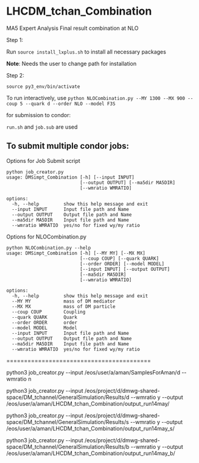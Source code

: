 # LHCDM_tchan_Combination
MA5 Expert Analysis Final result combination at NLO 

Step 1: 

Run `source install_lxplus.sh` to install all necessary packages

**Note**: Needs the user to change path for installation

Step 2: 

`source py3_env/bin/activate`


To run interactively, use `python NLOCombination.py --MY 1300 --MX 900 --coup 5 --quark d --order NLO --model F3S`

for submission to condor:

`run.sh` and `job.sub` are used

## To submit multiple condor jobs: 

Options for Job Submit script

```code
python job_creator.py
usage: DMSimpt_Combination [-h] [--input INPUT]
                           [--output OUTPUT] [--ma5dir MA5DIR]
                           [--wmratio WMRATIO]

options:
  -h, --help         show this help message and exit
  --input INPUT      Input file path and Name
  --output OUTPUT    Output file path and Name
  --ma5dir MA5DIR    Input file path and Name
  --wmratio WMRATIO  yes/no for fixed wy/my ratio
``` 


Options for NLOCombination.py

```code
python NLOCombination.py --help
usage: DMSimpt_Combination [-h] [--MY MY] [--MX MX]
                           [--coup COUP] [--quark QUARK]
                           [--order ORDER] [--model MODEL]
                           [--input INPUT] [--output OUTPUT]
                           [--ma5dir MA5DIR]
                           [--wmratio WMRATIO]

options:
  -h, --help         show this help message and exit
  --MY MY            mass of DM mediator
  --MX MX            mass of DM particle
  --coup COUP        Coupling
  --quark QUARK      Quark
  --order ORDER      order
  --model MODEL      Model
  --input INPUT      Input file path and Name
  --output OUTPUT    Output file path and Name
  --ma5dir MA5DIR    Input file path and Name
  --wmratio WMRATIO  yes/no for fixed wy/my ratio
```



=========================================

python3 job_creator.py --input /eos/user/a/aman/SamplesForAman/d --wmratio n

python3 job_creator.py --input /eos/project/d/dmwg-shared-space/DM_tchannel/GeneralSimulation/Results/d --wmratio y --output /eos/user/a/aman/LHCDM_tchan_Combination/output_run14may/

python3 job_creator.py --input /eos/project/d/dmwg-shared-space/DM_tchannel/GeneralSimulation/Results/s --wmratio y --output /eos/user/a/aman/LHCDM_tchan_Combination/output_run14may_s/

python3 job_creator.py --input /eos/project/d/dmwg-shared-space/DM_tchannel/GeneralSimulation/Results/b --wmratio y --output /eos/user/a/aman/LHCDM_tchan_Combination/output_run14may_b/

